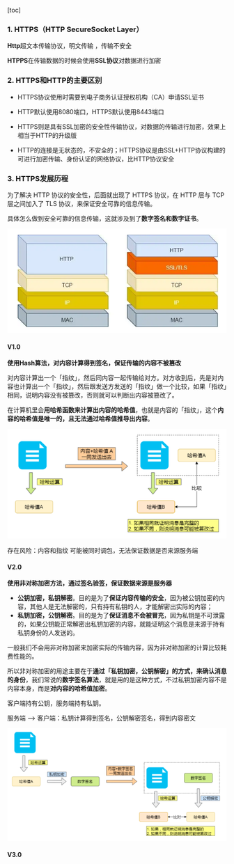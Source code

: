 [toc]

### 1. HTTPS（HTTP SecureSocket Layer）

**Http**超⽂本传输协议，明⽂传输 ，传输不安全

**HTPPS**在传输数据的时候会使用**SSL协议**对数据进⾏加密



### 2. HTTPS和HTTP的主要区别

- HTTPS协议使⽤时需要到电⼦商务认证授权机构（CA）申请SSL证书

- HTTP默认使⽤8080端⼝，HTTPS默认使⽤8443端⼝

- HTTPS则是具有SSL加密的安全性传输协议，对数据的传输进⾏加密，效果上相当于HTTP的升级版

- HTTP的连接是⽆状态的，不安全的；HTTPS协议是由SSL+HTTP协议构建的可进⾏加密传输、身份认证的⽹络协议，⽐HTTP协议安全



### 3. HTTPS发展历程

为了解决 HTTP 协议的安全性，后面就出现了 HTTPS 协议，在 HTTP 层与 TCP 层之间加入了 TLS 协议，来保证安全可靠的信息传输。

具体怎么做到安全可靠的信息传输，这就涉及到了**数字签名和数字证书**。

![image-20210729094127403](images/image-20210729094127403.png)



#### V1.0

**使用Hash算法，对内容计算得到签名，保证传输的内容不被篡改**

对内容计算出一个「指纹」，然后同内容一起传输给对方。对方收到后，先是对内容也计算出一个「指纹」，然后跟发送方发送的「指纹」做一个比较，如果「指纹」相同，说明内容没有被篡改，否则就可以判断出内容被篡改了。

在计算机里会**用哈希函数来计算出内容的哈希值**，也就是内容的「指纹」，这个**内容的哈希值是唯一的，且无法通过哈希值推导出内容**。

![image-20210729093836445](images/image-20210729093836445.png)

存在风险：内容和指纹 可能被同时调包，无法保证数据是否来源服务端

#### V2.0

**使用非对称加密方法，通过签名验签，保证数据来源是服务器**

- **公钥加密，私钥解密**。目的是为了**保证内容传输的安全**，因为被公钥加密的内容，其他人是无法解密的，只有持有私钥的人，才能解密出实际的内容；
- **私钥加密，公钥解密**。目的是为了**保证消息不会被冒充**，因为私钥是不可泄露的，如果公钥能正常解密出私钥加密的内容，就能证明这个消息是来源于持有私钥身份的人发送的。

一般我们不会用非对称加密来加密实际的传输内容，因为非对称加密的计算比较耗费性能的。

所以非对称加密的用途主要在于**通过「私钥加密，公钥解密」的方式，来确认消息的身份**，我们常说的**数字签名算法**，就是用的是这种方式，不过私钥加密内容不是内容本身，而是**对内容的哈希值加密**。

客户端持有公钥，服务端持有私钥。

服务端 —> 客户端：私钥计算得到签名，公钥解密签名，得到内容密文

![image-20210729111607169](images/image-20210729111607169.png)





#### V3.0